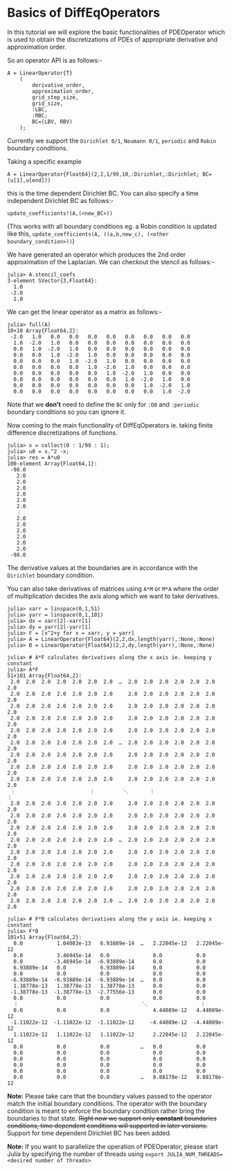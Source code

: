 # Basics of DiffEqOperators

In this tutorial we will explore the basic functionalities of PDEOperator which is used to obtain the discretizations of PDEs of appropriate derivative and approximation order.

So an operator API is as follows:-

    A = LinearOperator{T}
        (
            derivative_order,
            approximation_order,
            grid_step_size,
            grid_size,
            :LBC,
            :RBC;
            BC=(LBV, RBV)
        );
Currently we support the `Dirichlet 0/1`, `Neumann 0/1`, `periodic` and `Robin` boundary conditions.

Taking a specific example
    
    A = LinearOperator{Float64}(2,2,1/99,10,:Dirichlet,:Dirichlet; BC=(u[1],u[end]))

this is the time dependent Dirichlet BC. You can also specify a time independent Dirichlet BC as follows:-
    
    update_coefficients!(A,(<new_BC>))

(This works with all boundary conditions eg. a Robin condition is updated like this, `update_coefficients(A, ((a,b,new_c), (<other boundary_condition>))`)

We have generated an operator which produces the 2nd order approximation of the Laplacian. We can checkout the stencil as follows:-

    julia> A.stencil_coefs
    3-element SVector{3,Float64}:
      1.0
     -2.0
      1.0

We can get the linear operator as a matrix as follows:-

    julia> full(A)
    10×10 Array{Float64,2}:
     -2.0   1.0   0.0   0.0   0.0   0.0   0.0   0.0   0.0   0.0
      1.0  -2.0   1.0   0.0   0.0   0.0   0.0   0.0   0.0   0.0
      0.0   1.0  -2.0   1.0   0.0   0.0   0.0   0.0   0.0   0.0
      0.0   0.0   1.0  -2.0   1.0   0.0   0.0   0.0   0.0   0.0
      0.0   0.0   0.0   1.0  -2.0   1.0   0.0   0.0   0.0   0.0
      0.0   0.0   0.0   0.0   1.0  -2.0   1.0   0.0   0.0   0.0
      0.0   0.0   0.0   0.0   0.0   1.0  -2.0   1.0   0.0   0.0
      0.0   0.0   0.0   0.0   0.0   0.0   1.0  -2.0   1.0   0.0
      0.0   0.0   0.0   0.0   0.0   0.0   0.0   1.0  -2.0   1.0
      0.0   0.0   0.0   0.0   0.0   0.0   0.0   0.0   1.0  -2.0

Note that we **don't** need to define the `BC` only for `:D0` and `:periodic` boundary conditions so you can ignore it.


Now coming to the main functionality of DiffEqOperators ie. taking finite difference discretizations of functions.

    julia> x = collect(0 : 1/99 : 1);
    julia> u0 = x.^2 -x;
    julia> res = A*u0
    100-element Array{Float64,1}:
     -98.0
       2.0
       2.0
       2.0
       2.0
       2.0
       2.0
       ⋮  
       2.0
       2.0
       2.0
       2.0
       2.0
       2.0
     -98.0

The derivative values at the boundaries are in accordance with the `Dirichlet` boundary condition.

You can also take derivatives of matrices using `A*M` or `M*A` where the order of multiplication decides the axis along which we want to take derivatives.

    julia> xarr = linspace(0,1,51)
    julia> yarr = linspace(0,1,101)
    julia> dx = xarr[2]-xarr[1]
    julia> dy = yarr[2]-yarr[1]
    julia> F = [x^2+y for x = xarr, y = yarr]
    julia> A = LinearOperator{Float64}(2,2,dx,length(yarr),:None,:None)
    julia> B = LinearOperator{Float64}(2,2,dy,length(yarr),:None,:None)

    julia> # A*F calculates derivatives along the x axis ie. keeping y constant
    julia> A*F
    51×101 Array{Float64,2}:
     2.0  2.0  2.0  2.0  2.0  2.0  2.0  …  2.0  2.0  2.0  2.0  2.0  2.0  2.0
     2.0  2.0  2.0  2.0  2.0  2.0  2.0     2.0  2.0  2.0  2.0  2.0  2.0  2.0
     2.0  2.0  2.0  2.0  2.0  2.0  2.0     2.0  2.0  2.0  2.0  2.0  2.0  2.0
     2.0  2.0  2.0  2.0  2.0  2.0  2.0     2.0  2.0  2.0  2.0  2.0  2.0  2.0
     2.0  2.0  2.0  2.0  2.0  2.0  2.0     2.0  2.0  2.0  2.0  2.0  2.0  2.0
     2.0  2.0  2.0  2.0  2.0  2.0  2.0  …  2.0  2.0  2.0  2.0  2.0  2.0  2.0
     2.0  2.0  2.0  2.0  2.0  2.0  2.0     2.0  2.0  2.0  2.0  2.0  2.0  2.0
     2.0  2.0  2.0  2.0  2.0  2.0  2.0     2.0  2.0  2.0  2.0  2.0  2.0  2.0
     2.0  2.0  2.0  2.0  2.0  2.0  2.0     2.0  2.0  2.0  2.0  2.0  2.0  2.0
     ⋮                        ⋮         ⋱       ⋮                        ⋮  
     2.0  2.0  2.0  2.0  2.0  2.0  2.0     2.0  2.0  2.0  2.0  2.0  2.0  2.0
     2.0  2.0  2.0  2.0  2.0  2.0  2.0     2.0  2.0  2.0  2.0  2.0  2.0  2.0
     2.0  2.0  2.0  2.0  2.0  2.0  2.0     2.0  2.0  2.0  2.0  2.0  2.0  2.0
     2.0  2.0  2.0  2.0  2.0  2.0  2.0  …  2.0  2.0  2.0  2.0  2.0  2.0  2.0
     2.0  2.0  2.0  2.0  2.0  2.0  2.0     2.0  2.0  2.0  2.0  2.0  2.0  2.0
     2.0  2.0  2.0  2.0  2.0  2.0  2.0     2.0  2.0  2.0  2.0  2.0  2.0  2.0
     2.0  2.0  2.0  2.0  2.0  2.0  2.0     2.0  2.0  2.0  2.0  2.0  2.0  2.0
     2.0  2.0  2.0  2.0  2.0  2.0  2.0     2.0  2.0  2.0  2.0  2.0  2.0  2.0
     2.0  2.0  2.0  2.0  2.0  2.0  2.0  …  2.0  2.0  2.0  2.0  2.0  2.0  2.0

    julia> # F*B calculates derivatives along the y axis ie. keeping x constant
    julia> F*B
    101×51 Array{Float64,2}:
      0.0           1.04083e-13   6.93889e-14  …   2.22045e-12   2.22045e-12
      0.0           3.46945e-14   0.0              0.0           0.0        
      0.0          -3.46945e-14  -6.93889e-14      0.0           0.0        
      6.93889e-14   0.0           6.93889e-14      0.0           0.0        
      0.0           0.0           0.0              0.0           0.0        
     -6.93889e-14  -6.93889e-14  -6.93889e-14  …   0.0           0.0        
      1.38778e-13   1.38778e-13   1.38778e-13      0.0           0.0        
     -1.38778e-13  -1.38778e-13  -2.77556e-13      0.0           0.0        
      0.0           0.0           0.0              0.0           0.0        
      ⋮                                        ⋱                 ⋮          
      0.0           0.0           0.0              4.44089e-12   4.44089e-12
     -1.11022e-12  -1.11022e-12  -1.11022e-12     -4.44089e-12  -4.44089e-12
      1.11022e-12   1.11022e-12   1.11022e-12      2.22045e-12   2.22045e-12
      0.0           0.0           0.0          …   0.0           0.0        
      0.0           0.0           0.0              0.0           0.0        
      0.0           0.0           0.0              0.0           0.0        
      0.0           0.0           0.0              0.0           0.0        
      0.0           0.0           0.0              0.0           0.0        
      0.0           0.0           0.0          …   8.88178e-12   8.88178e-12



**Note:** Please take care that the boundary values passed to the operator match the initial boundary conditions. The operator with the boundary condition is meant to enforce the boundary condition rather bring the boundaries to that state. ~~Right now we support only **constant** boundaries conditions, time dependent conditions will supported in later versions.~~
Support for time dependent Dirichlet BC has been added. 

**Note:** If you want to parallelize the operation of PDEOperator, please start Julia by specifying the number of threads using `export JULIA_NUM_THREADS=<desired number of threads>`